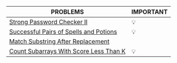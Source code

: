 |PROBLEMS|IMPORTANT|
|--------|---------|
|[Strong Password Checker II](https://leetcode.com/contest/biweekly-contest-80/problems/strong-password-checker-ii)|💡|
|[Successful Pairs of Spells and Potions](https://leetcode.com/contest/biweekly-contest-80/problems/successful-pairs-of-spells-and-potions)|💡|
|[Match Substring After Replacement](https://leetcode.com/contest/biweekly-contest-80/problems/match-substring-after-replacement)|
|[Count Subarrays With Score Less Than K](https://leetcode.com/contest/biweekly-contest-80/problems/count-subarrays-with-score-less-than-k)|💡|
